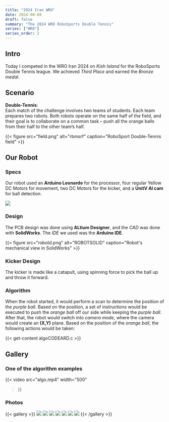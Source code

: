 ```yaml
---
title: "2024 Iran WRO"
date: 2024-08-09
draft: false
summary: "The 2024 WRO RoboSports Double Tennis"
series: ["WRO"]
series_order: 2
---
```


## Intro
Today I competed in the WRO Iran 2024 on *Kish Island* for the RoboSports Double Tennis league. We achieved *Third Place* and earned the *Bronze medal*.

## Scenario
**Double-Tennis**:  
Each match of the challenge involves two teams of students. Each team prepares two robots. Both robots operate on the same half of the field, and their goal is to collaborate on a common task – push all the orange balls from their half to the other team’s half.

{{< figure
    src="field.png"
    alt="rbmsrf"
    caption="RoboSport Double-Tennis field"
    >}}

## Our Robot
### Specs  
Our robot used an **Arduino Leonardo** for the processor, four regular Yellow DC Motors for movement, two DC Motors for the kicker, and a **UnitV AI cam** for ball detection.

<img class="thumbnailshadow" src="unitv.png">

### Design  
The PCB design was done using **ALtium Designer**, and the *CAD* was done with **SolidWorks**. The *IDE* we used was the **Arduino IDE**.

{{< figure
    src="robotd.png"
    alt="ROBOTSOLID"
    caption="Robot's mechanical view in SolidWorks"
    >}}

### Kicker Design  
The kicker is made like a catapult, using spinning force to pick the ball up and throw it forward.

### Algorithm  
When the robot started, it would perform a scan to determine the position of the *purple ball*. Based on the position, a set of instructions would be executed to push the *orange ball* off our side while keeping the *purple ball*. After that, the robot would switch into *camera mode*, where the camera would create an **(X,Y)** plane. Based on the position of the *orange ball*, the following actions would be taken:

{{< get-content algoCODEARD.c >}}

## Gallery

### One of the algorithm examples
{{< video
  src="algo.mp4"
  width="500"
>}}

### Photos
{{< gallery >}}
  <img src="upme.jpg" class="grid-w33" />
  <img src="memedal.jpg" class="grid-w33" />
  <img src="gp.jpg" class="grid-w33" />
  <img src="post.jpg" class="grid-w33" />
  <img src="meupag.jpg"  class="grid-w33" />
  <img src="sideme.jpg" class="grid-w33" />
  <img src="frontme.jpg" class="grid-w33" />
{{< /gallery >}}
